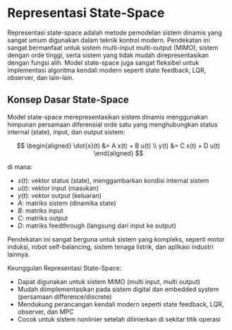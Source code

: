 # Representasi State-Space

Representasi state-space adalah metode pemodelan sistem dinamis yang sangat umum digunakan dalam teknik kontrol modern. Pendekatan ini sangat bermanfaat untuk sistem multi-input multi-output (MIMO), sistem dengan orde tinggi, serta sistem yang tidak mudah direpresentasikan dengan fungsi alih. Model state-space juga sangat fleksibel untuk implementasi algoritma kendali modern seperti state feedback, LQR, observer, dan lain-lain.

## Konsep Dasar State-Space

Model state-space merepresentasikan sistem dinamis menggunakan himpunan persamaan diferensial orde satu yang menghubungkan status internal (state), input, dan output sistem:

$$
\begin{aligned}
\dot{x}(t) &= A x(t) + B u(t) \\
y(t) &= C x(t) + D u(t)
\end{aligned}
$$

di mana:

- $x(t)$: vektor status (state), menggambarkan kondisi internal sistem
- $u(t)$: vektor input (masukan)
- $y(t)$: vektor output (keluaran)
- $A$: matriks sistem (dinamika state)
- $B$: matriks input
- $C$: matriks output
- $D$: matriks feedthrough (langsung dari input ke output)

Pendekatan ini sangat berguna untuk sistem yang kompleks, seperti motor induksi, robot self-balancing, sistem tenaga listrik, dan aplikasi industri lainnya.

Keunggulan Representasi State-Space:

- Dapat digunakan untuk sistem MIMO (multi input, multi output)
- Mudah diimplementasikan pada sistem digital dan embedded system (persamaan difference/discrete)
- Mendukung perancangan kendali modern seperti state feedback, LQR, observer, dan MPC
- Cocok untuk sistem nonlinier setelah dilinierkan di sekitar titik operasi